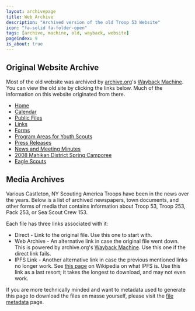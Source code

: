 ```yaml
---
layout: archivepage
title: Web Archive
description: "Archived version of the old Troop 53 Website"
icon: "fa-solid fa-folder-open"
tags: [archive, machine, old, wayback, website]
pageindex: 9
is_about: true
---
```


## Original Website Archive

Most of the old website was archived by [archive.org](https://archive.org/)'s [Wayback Machine](https://web.archive.org/).  You can view the old site by clicking the links below.  Much of the information on this website originated from there.

* [Home](https://web.archive.org/web/20111005112803/http://bsatroop53.com/default.aspx)
* [Calendar](https://web.archive.org/web/20111005112803/http://bsatroop53.com/calendar.aspx)
* [Public Files](https://web.archive.org/web/20111005112803/http://bsatroop53.com/Files.aspx)
* [Links](https://web.archive.org/web/20111005112803/http://bsatroop53.com/links.aspx)
* [Forms](https://web.archive.org/web/20110708102001/http://bsatroop53.com/Forms.aspx)
* [Program Areas for Youth Scouts](https://web.archive.org/web/20110812221358/http://bsatroop53.com/program_areas.aspx)
* [Press Releases](https://web.archive.org/web/20110708102037/http://bsatroop53.com/PressReleases.aspx)
* [News and Meeting Minutes](https://web.archive.org/web/20090518030149/http://bsatroop53.com:80/news.aspx)
* [2008 Mahikan District Spring Camporee](https://web.archive.org/web/20090518030204/http://bsatroop53.com:80/spring_camporee.aspx)
* [Eagle Scouts](https://web.archive.org/web/20110812221843/http://bsatroop53.com/eagle_scouts.aspx)

## Media Archives

Various Castleton, NY Scouting America Troops have been in the news over the years.  Below is a list of archived newspapers, town documents, and other forms of media that contains information about Troop 53, Troop 253, Pack 253, or Sea Scout Crew 153.

Each file has three links associated with it:

* Direct - Link to the original file.  Use this one to start with.
* Web Archive - An alternative link in case the original file went down.  This is powered by archive.org's [Wayback Machine](https://web.archive.org/).  Use this one if the direct link fails.
* IPFS Link - Another alternative link in case the previous mentioned links no longer work.  See [this page](https://en.wikipedia.org/wiki/InterPlanetary_File_System) on Wikipedia on what IPFS is.  Use this link as a last resort; it takes the longest to download, and may not even work.

If you are more technically minded and want to metadata used to generate this page to download the files en masse yourself, please visit the [file metadata](/fileinfo/index.html) page.
